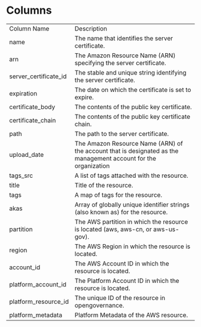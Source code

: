 # Columns  

<table>
	<tr><td>Column Name</td><td>Description</td></tr>
	<tr><td>name</td><td>The name that identifies the server certificate.</td></tr>
	<tr><td>arn</td><td>The Amazon Resource Name (ARN) specifying the server certificate.</td></tr>
	<tr><td>server_certificate_id</td><td>The stable and unique string identifying the server certificate.</td></tr>
	<tr><td>expiration</td><td>The date on which the certificate is set to expire.</td></tr>
	<tr><td>certificate_body</td><td>The contents of the public key certificate.</td></tr>
	<tr><td>certificate_chain</td><td>The contents of the public key certificate chain.</td></tr>
	<tr><td>path</td><td>The path to the server certificate.</td></tr>
	<tr><td>upload_date</td><td>The Amazon Resource Name (ARN) of the account that is designated as the management account for the organization</td></tr>
	<tr><td>tags_src</td><td>A list of tags attached with the resource.</td></tr>
	<tr><td>title</td><td>Title of the resource.</td></tr>
	<tr><td>tags</td><td>A map of tags for the resource.</td></tr>
	<tr><td>akas</td><td>Array of globally unique identifier strings (also known as) for the resource.</td></tr>
	<tr><td>partition</td><td>The AWS partition in which the resource is located (aws, aws-cn, or aws-us-gov).</td></tr>
	<tr><td>region</td><td>The AWS Region in which the resource is located.</td></tr>
	<tr><td>account_id</td><td>The AWS Account ID in which the resource is located.</td></tr>
	<tr><td>platform_account_id</td><td>The Platform Account ID in which the resource is located.</td></tr>
	<tr><td>platform_resource_id</td><td>The unique ID of the resource in opengovernance.</td></tr>
	<tr><td>platform_metadata</td><td>Platform Metadata of the AWS resource.</td></tr>
</table>